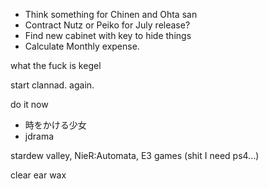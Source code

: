 - Think something for Chinen and Ohta san
- Contract Nutz or Peiko for July release?
- Find new cabinet with key to hide things
- Calculate Monthly expense.

what the fuck is kegel

start clannad. again.

do it now
- 時をかける少女
- jdrama

stardew valley, 
NieR:Automata,
E3 games (shit I need ps4...)

clear ear wax
